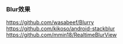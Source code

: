 ### Blur效果
https://github.com/wasabeef/Blurry  
https://github.com/kikoso/android-stackblur  
https://github.com/mmin18/RealtimeBlurView  